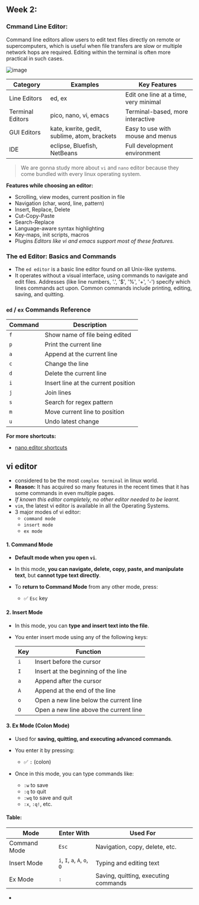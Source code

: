 ## Week 2:

### Cmmand Line Editor:
Command line editors allow users to edit text files directly on remote or supercomputers, which is useful when file transfers are slow or multiple network hops are required. Editing within the terminal is often more practical in such cases.

![image](https://github.com/user-attachments/assets/35df32e5-f3c4-4f4b-bf14-5feb44f53ffe)

| Category         | Examples                                     | Key Features                          |
| ---------------- | -------------------------------------------- | ------------------------------------- |
| Line Editors     | ed, ex                                       | Edit one line at a time, very minimal |
| Terminal Editors | pico, nano, vi, emacs                        | Terminal-based, more interactive      |
| GUI Editors      | kate, kwrite, gedit, sublime, atom, brackets | Easy to use with mouse and menus      |
| IDE              | eclipse, Bluefish, NetBeans                  | Full development environment          |

> We are gonna study more about `vi` and `nano` editor because they come bundled with every linux operating system.

**Features while choosing an editor:**
- Scrolling, view modes, current position in file
- Navigation (char, word, line, pattern)
- Insert, Replace, Delete
- Cut-Copy-Paste
- Search-Replace
- Language-aware syntax highlighting
- Key-maps, init scripts, macros
- Plugins
_Editors like vi and emacs support most of these features._


### The ed Editor: Basics and Commands
- The `ed editor` is a basic line editor found on all Unix-like systems.
- It operates without a visual interface, using commands to navigate and edit files. Addresses (like line numbers, '.', '$', '%', '+', '-') specify which lines commands act upon. Common commands include printing, editing, saving, and quitting.

### `ed` / `ex` Commands Reference

| Command | Description                           |
|---------|---------------------------------------|
| `f`     | Show name of file being edited        |
| `p`     | Print the current line                |
| `a`     | Append at the current line            |
| `c`     | Change the line                       |
| `d`     | Delete the current line               |
| `i`     | Insert line at the current position   |
| `j`     | Join lines                            |
| `s`     | Search for regex pattern              |
| `m`     | Move current line to position         |
| `u`     | Undo latest change                    |

**For more shortcuts:**
- [nano editor shortcuts](https://github.com/alokg-812/IIT-Madras/blob/main/SystemCommands/Week2/nanoEdShortcuts.md)

## vi editor
- considered to be the most `complex terminal` in linux world.
- **Reason:** It has acquired so many features in the recent times that it has some commands in even multiple pages.
- _If known this editor completely, no other editor needed to be learnt._
- `vim`, the latest vi editor is available in all the Operating Systems.
- 3 major modes of vi editor:
  - `command mode`
  - `insert mode`
  - `ex mode`

#### 1. **Command Mode**

* **Default mode when you open `vi`**.
* In this mode, **you can navigate, delete, copy, paste, and manipulate text**, but **cannot type text directly**.
* To **return to Command Mode** from any other mode, press:

  * ✅ `Esc` key

#### 2. **Insert Mode**

* In this mode, you can **type and insert text into the file**.
* You enter insert mode using any of the following keys:

  | Key | Function                               |
  | --- | -------------------------------------- |
  | `i` | Insert before the cursor               |
  | `I` | Insert at the beginning of the line    |
  | `a` | Append after the cursor                |
  | `A` | Append at the end of the line          |
  | `o` | Open a new line below the current line |
  | `O` | Open a new line above the current line |

#### 3. **Ex Mode (Colon Mode)**

* Used for **saving, quitting, and executing advanced commands**.
* You enter it by pressing:

  * ✅ `:` (colon)
* Once in this mode, you can type commands like:

  * `:w` to save
  * `:q` to quit
  * `:wq` to save and quit
  * `:x`, `:q!`, etc.

#### Table:

| Mode         | Enter With                   | Used For                             |
| ------------ | ---------------------------- | ------------------------------------ |
| Command Mode | `Esc`                        | Navigation, copy, delete, etc.       |
| Insert Mode  | `i`, `I`, `a`, `A`, `o`, `O` | Typing and editing text              |
| Ex Mode      | `:`                          | Saving, quitting, executing commands |









- 
